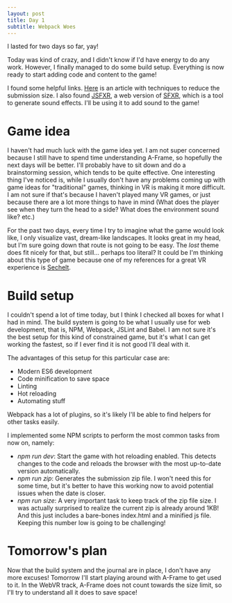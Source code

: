 ```yaml
---
layout: post
title: Day 1
subtitle: Webpack Woes
---
```


I lasted for two days so far, yay!

Today was kind of crazy, and I didn't know if I'd have energy to do any
work. However, I finally managed to do some build setup. Everything is now ready
to start adding code and content to the game!

I found some helpful
links. [Here](https://gamedevelopment.tutsplus.com/articles/how-to-minify-your-html5-game-for-the-js13kgames-competition--cms-21883)
is an article with techniques to reduce the submission size. I also found
[JSFXR](http://github.grumdrig.com/jsfxr/), a web version of
[SFXR](http://www.drpetter.se/project_sfxr.html), which is a tool to generate
sound effects. I'll be using it to add sound to the game!

# Game idea

I haven't had much luck with the game idea yet. I am not super concerned because
I still have to spend time understanding A-Frame, so hopefully the next days
will be better. I'll probably have to sit down and do a brainstorming session,
which tends to be quite effective. One interesting thing I've noticed is, while
I usually don't have any problems coming up with game ideas for "traditional"
games, thinking in VR is making it more difficult. I am not sure if that's
because I haven't played many VR games, or just because there are a lot more
things to have in mind (What does the player see when they turn the head to a
side? What does the environment sound like? etc.)

For the past two days, every time I try to imagine what the game would look
like, I only visualize vast, dream-like landscapes. It looks great in my head,
but I'm sure going down that route is not going to be easy. The *lost* theme
does fit nicely for that, but still... perhaps too literal? It could be I'm
thinking about this type of game because one of my references for a great VR
experience is [Sechelt](https://mozvr.com/webvr-demos/demos/sechelt/).

# Build setup

I couldn't spend a lot of time today, but I think I checked all boxes for what I
had in mind. The build system is going to be what I usually use for web
development, that is, NPM, Webpack, JSLint and Babel. I am not sure it's the
best setup for this kind of constrained game, but it's what I can get working
the fastest, so if I ever find it is not good I'll deal with it.

The advantages of this setup for this particular case are:

 - Modern ES6 development
 - Code minification to save space
 - Linting
 - Hot reloading
 - Automating stuff

 Webpack has a lot of plugins, so it's likely I'll be able to find helpers for
 other tasks easily.

I implemented some NPM scripts to perform the most common tasks from now on,
namely:

 - *npm run dev*: Start the game with hot reloading enabled. This detects changes
   to the code and reloads the browser with the most up-to-date version
   automatically.
 - *npm run zip*: Generates the submission zip file. I won't need this for some
   time, but it's better to have this working now to avoid potential issues when
   the date is closer.
 - *npm run size*: A very important task to keep track of the zip file size. I
   was actually surprised to realize the current zip is already around 1KB! And
   this just includes a bare-bones index.html and a minified js file. Keeping
   this number low is going to be challenging!

# Tomorrow's plan

Now that the build system and the journal are in place, I don't have any more
excuses! Tomorrow I'll start playing around with A-Frame to get used to
it. In the WebVR track, A-Frame does not count towards the size limit, so I'll
try to understand all it does to save space!
